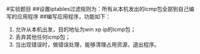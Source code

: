 #实验题目
##设置iptables过滤规则为：所有从本机发出的icmp包全部到自己编写的应用程序
##编写应用程序，功能如下：
1. 允许从本机出发，目的地址为win xp ip的icmp包；
2. 丢弃其他任何icmp包；
3. 当出现错误时，做错误处理，能够清理占用资源，退出程序。